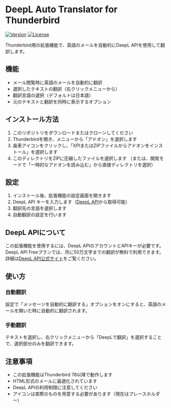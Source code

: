 # DeepL Auto Translator for Thunderbird

[![Version](https://img.shields.io/badge/version-0.9.4-blue.svg)](https://github.com/rinmon/DeepL-Auto-Translator-for-Thunderbird) [![License](https://img.shields.io/badge/license-MIT-green.svg)](https://github.com/rinmon/DeepL-Auto-Translator-for-Thunderbird/blob/main/LICENSE)

Thunderbird用の拡張機能で、英語のメールを自動的にDeepL APIを使用して翻訳します。

## 機能

- メール閲覧時に英語のメールを自動的に翻訳
- 選択したテキストの翻訳（右クリックメニューから）
- 翻訳言語の選択（デフォルトは日本語）
- 元のテキストと翻訳を同時に表示するオプション

## インストール方法

1. このリポジトリをダウンロードまたはクローンしてください
2. Thunderbirdを開き、メニューから「アドオン」を選択します
3. 歯車アイコンをクリックし、「XPIまたはZIPファイルからアドオンをインストール」を選択します
4. このディレクトリをZIPに圧縮したファイルを選択します
   （または、開発モードで「一時的なアドオンを読み込む」から直接ディレクトリを選択）

## 設定

1. インストール後、拡張機能の設定画面を開きます
2. DeepL API キーを入力します（[DeepL API](https://www.deepl.com/pro#developer)から取得可能）
3. 翻訳先の言語を選択します
4. 自動翻訳の設定を行います

## DeepL APIについて

この拡張機能を使用するには、DeepL APIのアカウントとAPIキーが必要です。
DeepL API Freeプランでは、月に50万文字までの翻訳が無料で利用できます。
詳細は[DeepL API公式サイト](https://www.deepl.com/pro#developer)をご覧ください。

## 使い方

### 自動翻訳

設定で「メッセージを自動的に翻訳する」オプションをオンにすると、英語のメールを開いた時に自動的に翻訳されます。

### 手動翻訳

テキストを選択し、右クリックメニューから「DeepLで翻訳」を選択することで、選択部分のみを翻訳できます。

## 注意事項

- この拡張機能はThunderbird 78以降で動作します
- HTML形式のメールに最適化されています
- DeepL APIの利用制限に注意してください
- アイコンは実際のものを用意する必要があります（現在はプレースホルダー）
